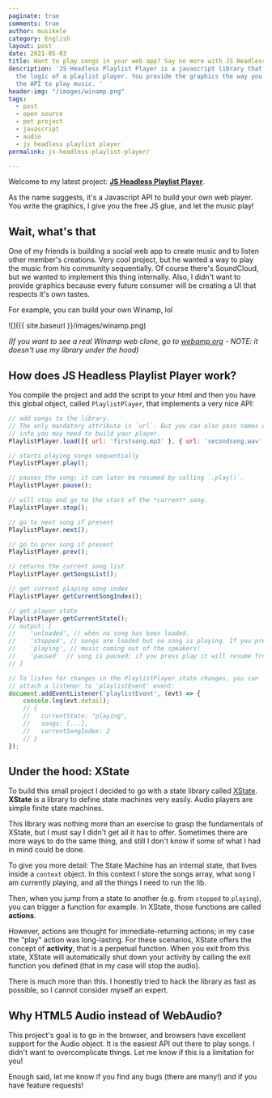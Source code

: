```yaml
---
paginate: true
comments: true
author: musikele
category: English
layout: post
date: 2021-05-03
title: Want to play songs in your web app? Say no more with JS Headless Playlist Player
description: 'JS Headless Playlist Player is a javascript library that implements
  the logic of a playlist player. You provide the graphics the way you want and call
  the API to play music. '
header-img: "/images/winamp.png"
tags:
  - post
  - open source
  - pet project
  - javascript
  - audio
  - js headless playlist player
permalink: js-headless-playlist-player/

---
```

Welcome to my latest project: [**JS Headless Playlist Player**](https://github.com/musikele/js-headless-playlist-player). 

As the name suggests, it's a Javascript API to build your own web player. You write the graphics, I give you the free JS glue, and let the music play! 

## Wait, what's that

One of my friends is building a social web app to create music and to listen other member's creations. Very cool project, but he wanted a way to play the music from his community sequentially. Of course there's SoundCloud, but we wanted to implement this thing internally. Also, I didn't want to provide graphics because every future consumer will be creating a UI that respects it's own tastes. 

For example, you can build your own Winamp, lol  

![]({{ site.baseurl }}/images/winamp.png)

_(If you want to see a real Winamp web clone, go to_ [_webamp.org_](https://webamp.org/) _- NOTE: it doesn't use my library under the hood)_

## How does JS Headless Playlist Player work? 

You compile the project and add the script to your html and then you have this global object, called `PlaylistPlayer`, that implements a very nice API: 

```javascript
// add songs to the library.
// The only mandatory attribute is `url`. But you can also pass names or other
// info you may need to build your player.
PlaylistPlayer.load([{ url: 'firstsong.mp3' }, { url: 'secondsong.wav' }]);

// starts playing songs sequentially
PlaylistPlayer.play();

// pauses the song; it can later be resumed by calling `.play()`.
PlaylistPlayer.pause();

// will stop and go to the start of the *current* song.
PlaylistPlayer.stop();

// go to next song if present
PlaylistPlayer.next();

// go to prev song if present
PlaylistPlayer.prev();

// returns the current song list
PlaylistPlayer.getSongsList();

// get current playing song index
PlaylistPlayer.getCurrentSongIndex();

// get player state
PlaylistPlayer.getCurrentState();
// output: [
//    'unloaded', // when no song has been loaded.
//    'stopped', // songs are loaded but no song is playing. If you press play song will start from start.
//    'playing', // music coming out of the speakers!
//    'paused'  // song is paused; if you press play it will resume from last paused location.
// ]

// To listen for changes in the PlaylistPlayer state changes, you can
// attach a listener to 'playlistEvent' event:
document.addEventListener('playlistEvent', (evt) => {
    console.log(evt.detail);
    // {
    //   currentState: "playing",
    //   songs: [...],
    //   currentSongIndex: 2
    // }
});
```

## Under the hood: XState 

To build this small project I decided to go with a state library called [XState](https://xstate.js.org/). **XState** is a library to define state machines very easily. Audio players are simple finite state machines. 

This library was nothing more than an exercise to grasp the fundamentals of XState, but I must say I didn't get all it has to offer. Sometimes there are more ways to do the same thing, and still I don't know if some of what I had in mind could be done. 

To give you more detail: The State Machine has an internal state, that lives inside a `context` object. In this context I store the songs array, what song I am currently playing, and all the things I need to run the lib. 

Then, when you jump from a state to another (e.g. from `stopped` to `playing`), you can trigger a function for example. In XState, those functions are called **actions**. 

However, actions are thought for immediate-returning actions; in my case the "play" action was long-lasting. For these scenarios, XState offers the concept of **activity**, that is a perpetual function. When you exit from this state, XState will automatically shut down your activity by calling the exit function you defined (that in my case will stop the audio). 

There is much more than this. I honestly tried to hack the library as fast as possible, so I cannot consider myself an expert. 

## Why HTML5 Audio instead of WebAudio?

This project's goal is to go in the browser, and browsers have excellent support for the Audio object. It is the easiest API out there to play songs. I didn't want to overcomplicate things. Let me know if this is a limitation for you!

Enough said, let me know if you find any bugs (there are many!) and if you have feature requests! 